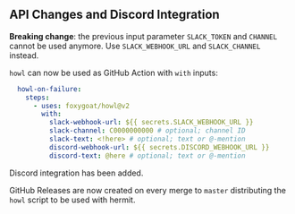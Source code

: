 ## API Changes and Discord Integration

**Breaking change**: the previous input parameter `SLACK_TOKEN` and `CHANNEL`
cannot be used anymore. Use `SLACK_WEBHOOK_URL` and `SLACK_CHANNEL`
instead.

`howl` can now be used as GitHub Action with `with` inputs:

```yaml
  howl-on-failure:
    steps:
      - uses: foxygoat/howl@v2
        with:
          slack-webhook-url: ${{ secrets.SLACK_WEBHOOK_URL }}
          slack-channel: C0000000000 # optional; channel ID
          slack-text: <!here> # optional; text or @-mention
          discord-webhook-url: ${{ secrets.DISCORD_WEBHOOK_URL }}
          discord-text: @here # optional; text or @-mention
```

Discord integration has been added.

GitHub Releases are now created on every merge to `master` distributing the
`howl` script to be used with hermit.
